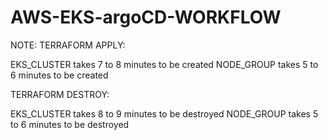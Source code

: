 # AWS-EKS-argoCD-WORKFLOW

NOTE:
TERRAFORM APPLY:

EKS_CLUSTER takes 7 to 8 minutes to be created
NODE_GROUP takes 5 to 6 minutes to be created

TERRAFORM DESTROY:

EKS_CLUSTER takes 8 to 9 minutes to be destroyed
NODE_GROUP takes 5 to 6 minutes to be destroyed